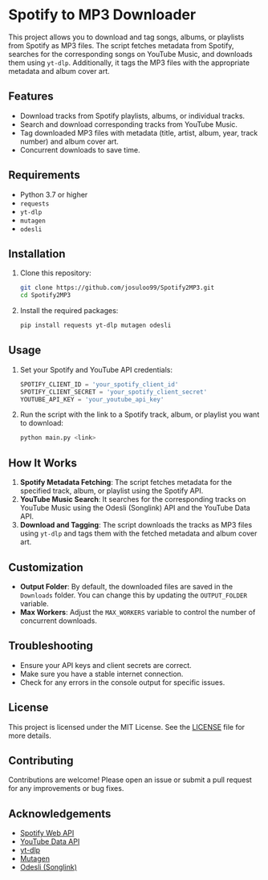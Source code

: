 # Spotify to MP3 Downloader

This project allows you to download and tag songs, albums, or playlists from Spotify as MP3 files. The script fetches metadata from Spotify, searches for the corresponding songs on YouTube Music, and downloads them using `yt-dlp`. Additionally, it tags the MP3 files with the appropriate metadata and album cover art.

## Features

- Download tracks from Spotify playlists, albums, or individual tracks.
- Search and download corresponding tracks from YouTube Music.
- Tag downloaded MP3 files with metadata (title, artist, album, year, track number) and album cover art.
- Concurrent downloads to save time.

## Requirements

- Python 3.7 or higher
- `requests`
- `yt-dlp`
- `mutagen`
- `odesli`

## Installation

1. Clone this repository:
   ```bash
   git clone https://github.com/josuloo99/Spotify2MP3.git
   cd Spotify2MP3
   ```

2. Install the required packages:
   ```bash
   pip install requests yt-dlp mutagen odesli
   ```

## Usage

1. Set your Spotify and YouTube API credentials:
   ```python
   SPOTIFY_CLIENT_ID = 'your_spotify_client_id'
   SPOTIFY_CLIENT_SECRET = 'your_spotify_client_secret'
   YOUTUBE_API_KEY = 'your_youtube_api_key'
   ```

2. Run the script with the link to a Spotify track, album, or playlist you want to download:
   ```bash
   python main.py <link>
   ```

## How It Works

1. **Spotify Metadata Fetching**: The script fetches metadata for the specified track, album, or playlist using the Spotify API.
2. **YouTube Music Search**: It searches for the corresponding tracks on YouTube Music using the Odesli (Songlink) API and the YouTube Data API.
3. **Download and Tagging**: The script downloads the tracks as MP3 files using `yt-dlp` and tags them with the fetched metadata and album cover art.

## Customization

- **Output Folder**: By default, the downloaded files are saved in the `Downloads` folder. You can change this by updating the `OUTPUT_FOLDER` variable.
- **Max Workers**: Adjust the `MAX_WORKERS` variable to control the number of concurrent downloads.

## Troubleshooting

- Ensure your API keys and client secrets are correct.
- Make sure you have a stable internet connection.
- Check for any errors in the console output for specific issues.

## License

This project is licensed under the MIT License. See the [LICENSE](LICENSE) file for more details.

## Contributing

Contributions are welcome! Please open an issue or submit a pull request for any improvements or bug fixes.

## Acknowledgements

- [Spotify Web API](https://developer.spotify.com/documentation/web-api/)
- [YouTube Data API](https://developers.google.com/youtube/v3)
- [yt-dlp](https://github.com/yt-dlp/yt-dlp)
- [Mutagen](https://mutagen.readthedocs.io/en/latest/)
- [Odesli (Songlink)](https://odesli.co/)
